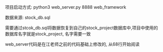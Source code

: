 
项目启动方式:
python3 web_server.py 8888 web_framework

数据来源:
stock_db.sql

需要通过stcok_db.sql将数据恢复到自己的stock_project数据库中,项目中使用的数据库名字就是stock_project, 名字需要一致

web_server代码是在江老师之前的代码基础上修改的, 从68行开始阅读

